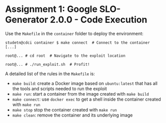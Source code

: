# Assignment 1: Google SLO-Generator 2.0.0 - Code Execution

Use the `Makefile` in the `container` folder to deploy the environment:
```
studetn@cdci container $ make connect  # Connect to the container
[...]

root@... # cd root  # Navigate to the exploit location

root@... # ./run_exploit.sh  # Profit!
```

A detailed list of the rules in the `Makefile` is:

- `make build`: create a Docker image based on `ubuntu:latest` that has all the tools and scripts needed to run the exploit
- `make run`: start a container from the image created with `make build`
- `make connect`: use `docker exec` to get a shell inside the container created with `make run`
- `make stop` stop the container created with `make run`
- `make clean`: remove the container and its underlying image
